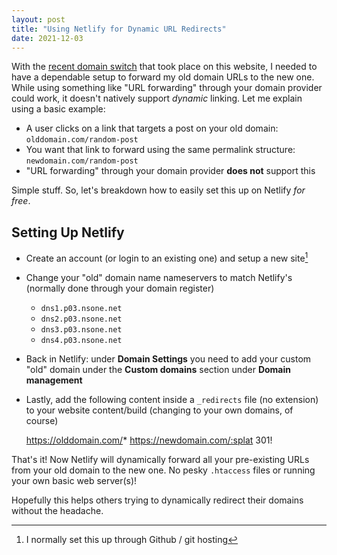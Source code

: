 ```yaml
---
layout: post
title: "Using Netlify for Dynamic URL Redirects"
date: 2021-12-03
---
```



With the [recent domain switch](/minor-website-changes/) that took place on this website, I needed to have a dependable setup to forward my old domain URLs to the new one. While using something like "URL forwarding" through your domain provider could work, it doesn't natively support *dynamic* linking. Let me explain using a basic example:

- A user clicks on a link that targets a post on your old domain:<br> `olddomain.com/random-post`
- You want that link to forward using the same permalink structure:<br> `newdomain.com/random-post`
- "URL forwarding" through your domain provider **does not** support this

Simple stuff. So, let's breakdown how to easily set this up on Netlify *for free*.

## Setting Up Netlify

- Create an account (or login to an existing one) and setup a new site[^1]
- Change your "old" domain name nameservers to match Netlify's (normally done through your domain register)
  - `dns1.p03.nsone.net`
  - `dns2.p03.nsone.net`
  - `dns3.p03.nsone.net`
  - `dns4.p03.nsone.net`
- Back in Netlify: under **Domain Settings** you need to add your custom "old" domain under the **Custom domains** section under **Domain management**
- Lastly, add the following content inside a `_redirects` file (no extension) to your website content/build (changing to your own domains, of course)


    https://olddomain.com/* https://newdomain.com/:splat 301!


That's it! Now Netlify will dynamically forward all your pre-existing URLs from your old domain to the new one. No pesky `.htaccess` files or running your own basic web server(s)!

Hopefully this helps others trying to dynamically redirect their domains without the headache.

[^1]: I normally set this up through Github / git hosting
